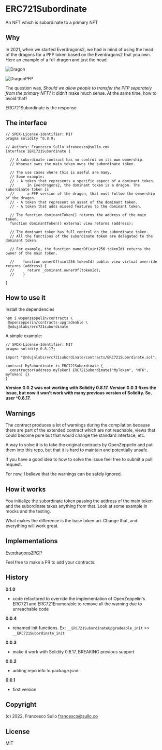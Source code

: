# ERC721Subordinate
An NFT which is subordinate to a primary NFT

## Why

In 2021, when we started Everdragons2, we had in mind of using the head of the dragons for a PFP token based on the Everdragons2 that you own. Here an example of a full dragon and just the head. 

![Dragon](https://github.com/ndujaLabs/ERC721Subordinate/blob/main/assets/Soolhoth.png)

![DragonPFP](https://github.com/ndujaLabs/ERC721Subordinate/blob/main/assets/Soolhoth_PFP.png)

The question was, _Should we allow people to transfer the PFP separately from the primary NFT?_ It didn't make much sense. At the same time, how to avoid that?

ERC721Subordinate is the response. 

## The interface

``` solidity
// SPDX-License-Identifier: MIT
pragma solidity ^0.8.9;

// Authors: Francesco Sullo <francesco@sullo.co>
interface IERC721Subordinate {

  // A subordinate contract has no control on its own ownership.
  // Whoever owns the main token owns the subordinate token.

  // The use cases where this is useful are many.
  // Some example:
  // - A token that represents a specific aspect of a dominant token.
  //      In Everdragons2, the dominant token is a dragon. The subordinate token is
  //      a PFP version of the dragon, that must follow the ownership of the dragon.
  // - A token that represent an asset of the dominant token.
  // - A token that adds missed features to the dominant token.

  // The function dominantToken() returns the address of the main token.
  function dominantToken() external view returns (address);

  // The dominant token has full control on the subordinate token.
  // All the functions of the subordinate token are delegated to the dominant token.

  // For example, the function ownerOf(uint256 tokenId) returns the owner of the main token.

  //    function ownerOf(uint256 tokenId) public view virtual override returns (address) {
  //      return _dominant.ownerOf(tokenId);
  //    }

}
```

## How to use it

Install the dependencies 
``` 
npm i @openzeppelin/contracts \
 @openzeppelin/contracts-upgradeable \
 @ndujalabs/erc721subordinate
```

A simple example:

```solidity
// SPDX-License-Identifier: MIT
pragma solidity 0.8.17;

import "@ndujalabs/erc721subordinate/contracts/ERC721Subordinate.sol";

contract MySubordinate is ERC721Subordinate {
  constructor(address myToken) ERC721Subordinate("MyToken", "MTK", myToken) {}
}
```

**Version 0.0.2 was not working with Solidity 0.8.17. Version 0.0.3 fixes the issue, but now it won't work with many previous version of Solidity. So, user ^0.8.17.** 

## Warnings

The contract produces a lot of warnings during the compilation because there are part of the extended contract which are not reachable, views that could become pure but that would change the standard interface, etc. 

A way to solve it is to take the original contracts by OpenZeppelin and put them into this repo, but that it is hard to maintain and potentially unsafe.

If you have a good idea to how to solve the issue feel free to submit a pull request.

For now, I believe that the warnings can be safely ignored.

## How it works

You initialize the subordinate token passing the address of the main token and the subordinate takes anything from that. Look at some example in mocks and the testing.

What makes the difference is the base token uri. Change that, and everything will work great.

## Implementations

[Everdragons2PGP](https://github.com/ndujaLabs/everdragons2-core/blob/version4-pfp/contracts/Everdragons2PFP.sol)

Feel free to make a PR to add your contracts.

## History

**0.1.0**
- code refactored to override the implementation of OpenZeppelin's ERC721 and ERC721Enumerable to remove all the warning due to unreachable code

**0.0.4**
- renamed init functions. Ex: `__ERC721SubordinateUpgradeable_init` >> `__ERC721Subordinate_init`

**0.0.3**
- make it work with Solidity 0.8.17, BREAKING previous support

**0.0.2**
- adding repo info to package.json

**0.0.1**
- first version

## Copyright

(c) 2022, Francesco Sullo <francesco@sullo.co>

## License

MIT
